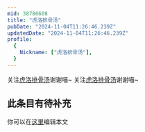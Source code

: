 ```yaml
---
mid: 38786608
title: "虎洛排骨汤"
pubDate: "2024-11-04T11:26:46.239Z"
updatedDate: "2024-11-04T11:26:46.239Z"
profile:
  {
    Nickname: ["虎洛排骨汤"],
  }
---
```


关注[虎洛排骨汤](https://space.bilibili.com/38786608)谢谢喵~ 关注[虎洛排骨汤](https://space.bilibili.com/38786608)谢谢喵~

## 此条目有待补充
你可以在[这里](https://github.com/Yuhanawa/VTuber.ICU-Content/edit/master/v/虎洛排骨汤/index.md)编辑本文
